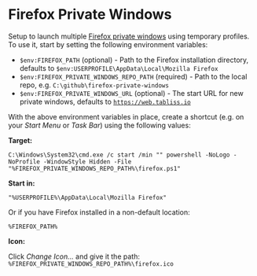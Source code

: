 # Firefox Private Windows

Setup to launch multiple [Firefox private windows](https://www.mozilla.org/firefox/features/private-browsing/) using temporary profiles. To use it, start by setting the following environment variables:

- `$env:FIREFOX_PATH` (optional) - Path to the Firefox installation directory, defaults to `$env:USERPROFILE\AppData\Local\Mozilla Firefox`
- `$env:FIREFOX_PRIVATE_WINDOWS_REPO_PATH` (required) - Path to the local repo, e.g. `C:\github\firefox-private-windows`
- `$env:FIREFOX_PRIVATE_WINDOWS_URL`  (optional) - The start URL for new private windows, defaults to [`https://web.tabliss.io`](https://web.tabliss.io)

With the above environment variables in place, create a shortcut (e.g. on your _Start Menu_ or _Task Bar_) using the following values:

**Target:**

```shell
C:\Windows\System32\cmd.exe /c start /min "" powershell -NoLogo -NoProfile -WindowStyle Hidden -File "%FIREFOX_PRIVATE_WINDOWS_REPO_PATH%\firefox.ps1"
```

**Start in:**

```text
"%USERPROFILE%\AppData\Local\Mozilla Firefox"
```

Or if you have Firefox installed in a non-default location:

```text
%FIREFOX_PATH%
```

**Icon:**

Click _Change Icon..._ and give it the path: `%FIREFOX_PRIVATE_WINDOWS_REPO_PATH%\firefox.ico`

